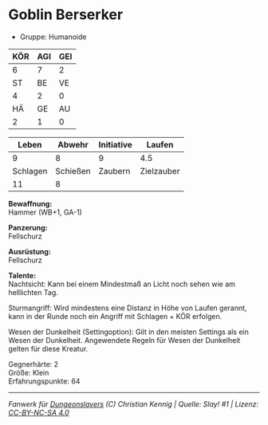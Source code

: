 # Goblin Berserker  
- Gruppe: Humanoide  

| KÖR | AGI | GEI |  
| --- | --- | --- |  
| 6   | 7   | 2   |
| ST  | BE  | VE  |  
| 4   | 2   | 0   |
| HÄ  | GE  | AU  |  
| 2   | 1   | 0   |


| Leben    | Abwehr   | Initiative | Laufen     |
| -------- | -------- | ---------- | ---------- |
| 9        | 8        | 9          | 4.5        |
| Schlagen | Schießen | Zaubern    | Zielzauber |
| 11       | 8        |            |            |

**Bewaffnung:**  
Hammer (WB+1, GA-1)

**Panzerung:**  
Fellschurz

**Ausrüstung:**  
Fellschurz

**Talente:**  
Nachtsicht: Kann bei einem Mindestmaß an Licht noch sehen wie am helllichten Tag. 

Sturmangriff: Wird mindestens eine Distanz in Höhe von Laufen gerannt, kann in der Runde noch ein Angriff mit Schlagen + KÖR erfolgen. 

Wesen der Dunkelheit (Settingoption): Gilt in den meisten Settings als ein Wesen der Dunkelheit. Angewendete Regeln für Wesen der Dunkelheit gelten für diese Kreatur. 


Gegnerhärte: 2  
Größe: Klein  
Erfahrungspunkte: 64  



___
*Fanwerk für [Dungeonslayers](https://www.dungeonslayers.net/) (C) Christian Kennig | Quelle: Slay! #1 | Lizenz: [CC-BY-NC-SA 4.0](https://creativecommons.org/licenses/by-nc-sa/4.0/deed.de)*